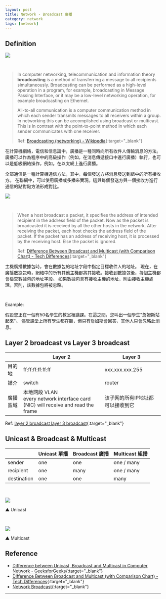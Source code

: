 ```yaml
---
layout: post
title: Network - Broadcast 廣播
category: network
tags: [network]
---
```


## Definition

![](https://www.hauchenglee.com/assets/images/network/network-broadcasting.png)

<br>

> In computer networking, telecommunication and information theory **broadcasting** is a method of transferring a message to 
all recipients simultaneously. Broadcasting can be performed as a high-level operation in a program, for example, broadcasting 
in Message Passing Interface, or it may be a low-level networking operation, for example broadcasting on Ethernet.
>
> All-to-all communication is a computer communication method in which each sender transmits messages to all receivers 
within a group. In networking this can be accomplished using broadcast or multicast. This is in contrast with the point-to-point 
method in which each sender communicates with one receiver.
>
> Ref: [Broadcasting (networking) - Wikipedia](https://en.wikipedia.org/wiki/Broadcasting_(networking)){:target="_blank"}

在計算機網絡，電信和信息論中，廣播是一種同時向所有收件人傳輸消息的方法。
廣播可以作為程序中的高級操作（例如，在消息傳遞接口中進行廣播）執行，也可以是低級網絡操作，例如，在以太網上進行廣播。

全部通信是一種計算機通信方法，其中，每個發送方將消息發送到組中的所有接收方。
在聯網中，可以使用廣播或多播來實現。這與每個發送方與一個接收方進行通信的點對點方法形成對比。

![](https://www.hauchenglee.com/assets/images/network/800px-Broadcast.svg.png)

<br>

> When a host broadcast a packet, it specifies the address of intended recipient in the address field of the packet. 
Now as the packet is broadcasted it is received by all the other hosts in the network. After receiving the packet, 
each host checks the address field of the packet. If the packet has an address of receiving host, it is processed by the 
receiving host. Else the packet is ignored.
>
> Ref: [Difference Between Broadcast and Multicast (with Comparison Chart) - Tech Differences](https://techdifferences.com/difference-between-broadcast-and-multicast.html){:target="_blank"}

主機廣播數據包時，會在數據包的地址字段中指定目標收件人的地址。
現在，在廣播數據包時，網絡中的所有其他主機都將其接收。接收到數據包後，每個主機都會檢查數據包的地址字段。
如果數據包具有接收主機的地址，則由接收主機處理。否則，該數據包將被忽略。

<br>

Example:

假設您正在一個有50名學生的教室裡講課。在這之間，您叫出一個學生"詹姆斯站起來"。
儘管課堂上所有學生都在聽，但只有詹姆斯會回答，其他人只會忽略此消息。

## Layer 2 broadcast vs Layer 3 broadcast

<table>
    <thead>
        <tr>
            <th></th>
            <th>Layer 2</th>
            <th>Layer 3</th>
        </tr>
    </thead>
    <tbody>
        <tr>
            <td>目的地</td>
            <td>ff:ff:ff:ff:ff:ff</td>
            <td>xxx.xxx.xxx.255</td>
        </tr>
        <tr>
            <td>媒介</td>
            <td>switch</td>
            <td>router</td>
        </tr>
        <tr>
            <td>廣播區域</td>
            <td>本地网段 VLAN<br>every network interface card (NIC) will receive and read the frame</td>
            <td>该子网的所有IP地址都可以接收到它</td>
        </tr>
    </tbody>
</table>

Ref: [layer 2 broadcast layer 3 broadcast](https://bit.ly/2Jov1y7){:target="_blank"}

## Unicast & Broadcast & Multicast

<table>
    <thead>
        <tr>
            <th></th>
            <th>Unicast 單播</th>
            <th>Broadcast 廣播</th>
            <th>Multicast 組播</th>
        </tr>
    </thead>
    <tbody>
        <tr>
            <td>sender</td>
            <td>one</td>
            <td>one</td>
            <td>one / many</td>
        </tr>
        <tr>
            <td>recipient</td>
            <td>one</td>
            <td>many</td>
            <td>one / many</td>
        </tr>
        <tr>
            <td>destination</td>
            <td>one</td>
            <td>one</td>
            <td>many</td>
        </tr>
    </tbody>
</table>

<br>

![](https://www.hauchenglee.com/assets/images/network/800px-Unicast.svg.png)

▲ Unicast

<br>

![](https://www.hauchenglee.com/assets/images/network/800px-Multicast.svg.png)

▲ Multicast

## Reference

- [Difference between Unicast, Broadcast and Multicast in Computer Network - GeeksforGeeks](https://www.geeksforgeeks.org/difference-between-unicast-broadcast-and-multicast-in-computer-network/){:target="_blank"}
- [Difference Between Broadcast and Multicast (with Comparison Chart) - Tech Differences](https://techdifferences.com/difference-between-broadcast-and-multicast.html){:target="_blank"}
- [Network Broadcast](http://www.firewall.cx/networking-topics/general-networking/109-network-broadcast.html){:target="_blank"}

---